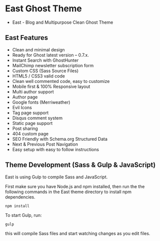 # East Ghost Theme

- East - Blog and Multipurpose Clean Ghost Theme

## East Features

- Clean and minimal design
- Ready for Ghost latest version – 0.7.x.
- Instant Search with GhostHunter
- MailChimp newsletter subscription form
- Custom CSS (Sass Source Files)
- HTML5 / CSS3 valid code
- Clean well commented code, easy to customize
- Mobile first &amp; 100% Responsive layout
- Multi author support
- Author page
- Google fonts (Merriweather)
- Evil Icons
- Tag page support
- Disqus comment system
- Static page support
- Post sharing
- 404 custom page
- SEO Friendly with Schema.org Structured Data
- Next & Previous Post Navigation
- Easy setup with easy to follow instructions

## Theme Development (Sass & Gulp & JavaScript)

East is using Gulp to compile Sass and JavaScript.

First make sure you have Node.js and npm installed, then run the the following commands in the East theme directory to install npm dependencies.

```
npm install
```

To start Gulp, run:

```
gulp
```

this will compile Sass files and start watching changes as you edit files.